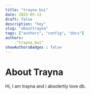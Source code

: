```yaml
---
title: "trayna bui"
date: 2025-05-13
draft: false 
description: "hey"
slug: "abouttrayna"
tags: ["authors", "config", "docs"]
authors: 
    -"trayna_bui"
showAuthorsBadges : false
---
```

# About Trayna
Hi, I am trayna and i absolertly love db. 

